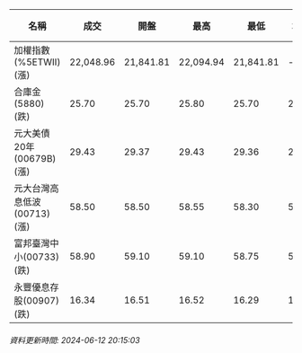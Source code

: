 | 名稱 | 成交 | 開盤 | 最高 | 最低 | 均價 | 成交金額(億) | 昨收 | 漲跌幅 | 漲跌 | 總量 | 昨量 | 振幅 |
| -------- | -------- | -------- | -------- |-------- | -------- | -------- |-------- |-------- |-------- | -------- | -------- |-------- |
|加權指數(%5ETWII) (漲)|22,048.96|21,841.81|22,094.94|21,841.81|-|4,482.98|21,792.12|1.18%|256.84|8,945,228|0|1.16%|
|合庫金(5880) (跌)|25.70|25.70|25.80|25.70|25.72|2.81|25.75|0.19%|0.05|10,930|15,957|0.39%|
|元大美債20年(00679B) (漲)|29.43|29.37|29.43|29.36|29.39|10.53|29.18|0.86%|0.25|35,831|89,545|0.24%|
|元大台灣高息低波(00713) (漲)|58.50|58.50|58.55|58.30|58.45|6.70|58.25|0.43%|0.25|11,470|11,706|0.43%|
|富邦臺灣中小(00733) (跌)|58.90|59.10|59.10|58.75|58.89|0.681|59.05|0.25%|0.15|1,157|2,380|0.59%|
|永豐優息存股(00907) (跌)|16.34|16.51|16.52|16.29|16.37|1.00|16.51|1.03%|0.17|6,113|10,048|1.39%|
###### 資料更新時間: 2024-06-12 20:15:03